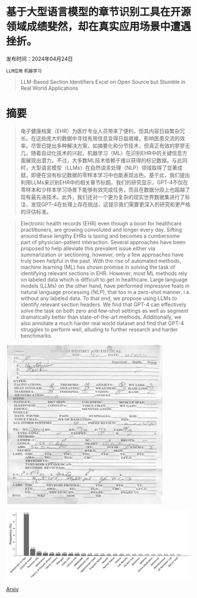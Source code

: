 # 基于大型语言模型的章节识别工具在开源领域成绩斐然，却在真实应用场景中遭遇挫折。

发布时间：2024年04月24日

`LLM应用` `机器学习`

> LLM-Based Section Identifiers Excel on Open Source but Stumble in Real World Applications

# 摘要

> 电子健康档案（EHR）为医疗专业人员带来了便利，但其内容日益繁杂冗长。在这些庞大的数据中寻找有用信息变得日益艰难，影响医患交流的效率。尽管已提出多种解决方案，如摘要化和分节技术，但真正有效的寥寥无几。随着自动化技术的兴起，机器学习（ML）在识别EHR中的关键信息方面展现出潜力。不过，大多数ML技术依赖于难以获得的标记数据。与此同时，大型语言模型（LLMs）在自然语言处理（NLP）领域取得了显著成就，即便在没有标记数据的零样本学习中也能表现出色。基于此，我们提出利用LLMs来识别EHR中的相关章节标题。我们的研究显示，GPT-4不仅在零样本和少样本学习场景下能够有效完成任务，而且在数据分段上也超越了现有最先进技术。此外，我们还对一个更为复杂的现实世界数据集进行了标注，发现GPT-4在处理上存在挑战，这提示我们需要更深入的研究和更严格的评估标准。

> Electronic health records (EHR) even though a boon for healthcare practitioners, are growing convoluted and longer every day. Sifting around these lengthy EHRs is taxing and becomes a cumbersome part of physician-patient interaction. Several approaches have been proposed to help alleviate this prevalent issue either via summarization or sectioning, however, only a few approaches have truly been helpful in the past. With the rise of automated methods, machine learning (ML) has shown promise in solving the task of identifying relevant sections in EHR. However, most ML methods rely on labeled data which is difficult to get in healthcare. Large language models (LLMs) on the other hand, have performed impressive feats in natural language processing (NLP), that too in a zero-shot manner, i.e. without any labeled data. To that end, we propose using LLMs to identify relevant section headers. We find that GPT-4 can effectively solve the task on both zero and few-shot settings as well as segment dramatically better than state-of-the-art methods. Additionally, we also annotate a much harder real world dataset and find that GPT-4 struggles to perform well, alluding to further research and harder benchmarks.

![基于大型语言模型的章节识别工具在开源领域成绩斐然，却在真实应用场景中遭遇挫折。](../../../paper_images/2404.16294/Handwritten_clinical_note.png)

![基于大型语言模型的章节识别工具在开源领域成绩斐然，却在真实应用场景中遭遇挫折。](../../../paper_images/2404.16294/Section_Category.png)

[Arxiv](https://arxiv.org/abs/2404.16294)